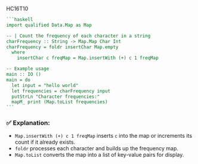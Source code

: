 HC16T10

````haskell
```haskell
import qualified Data.Map as Map

-- | Count the frequency of each character in a string
charFrequency :: String -> Map.Map Char Int
charFrequency = foldr insertChar Map.empty
  where
    insertChar c freqMap = Map.insertWith (+) c 1 freqMap

-- Example usage
main :: IO ()
main = do
  let input = "hello world"
  let frequencies = charFrequency input
  putStrLn "Character frequencies:"
  mapM_ print (Map.toList frequencies)
```
````

### ✅ Explanation:

* `Map.insertWith (+) c 1 freqMap` inserts `c` into the map or increments its count if it already exists.
* `foldr` processes each character and builds up the frequency map.
* `Map.toList` converts the map into a list of key-value pairs for display.

